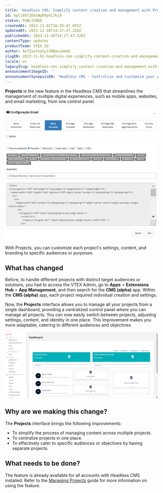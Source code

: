 ```yaml
---
title: 'Headless CMS: Simplify content creation and management with Projects'
id: 6pl14hf2E6sNgR9ykCJkj8
status: PUBLISHED
createdAt: 2023-11-01T16:39:47.055Z
updatedAt: 2023-11-16T14:17:47.228Z
publishedAt: 2023-11-16T14:17:47.228Z
contentType: updates
productTeam: VTEX IO
author: 4oTZzwYoyhy1tDBwLuemdG
slugEN: 2023-11-01-headless-cms-simplify-content-creation-and-management-with-projects
locale: en
legacySlug: headless-cms-simplify-content-creation-and-management-with-projects
announcementImageID: ''
announcementSynopsisEN: 'Headless CMS - Centralize and customize your projects in one place.'
---
```


**Projects** is the new feature in the Headless CMS that streamlines the management of multiple digital experiences, such as mobile apps, websites, and email marketing, from one control panel. 

![Projects overview](https://raw.githubusercontent.com/vtexdocs/help-center-content/refs/heads/main/_1.png)

With Projects, you can customize each project's settings, content, and branding to specific audiences or purposes.

## What has changed
Before, to handle different projects with distinct target audiences or solutions, you had to access the VTEX Admin, go to **Apps** > **Extensions Hub** > **App Management**, and then search for the **CMS (alpha)** app. Within the **CMS (alpha)** app, each project required individual creation and settings.

Now, the **Projects** interface allows you to manage all your projects from a single dashboard, providing a centralized control panel where you can manage all projects. You can now easily switch between projects, adjusting settings, content, and identity in one place. This improvement makes you more adaptable, catering to different audiences and objectives.

![Projects pages](https://raw.githubusercontent.com/vtexdocs/help-center-content/refs/heads/main/_2.gif)

## Why are we making this change?
The **Projects** interface brings the following improvements:

- To simplify the process of managing content across multiple projects.
- To centralize projects in one place.
- To effectively cater to specific audiences or objectives by having separate projects.

## What needs to be done?
The feature is already available for all accounts with Headless CMS installed. Refer to the [Managing Projects](https://help.vtex.com/en/tutorial/managing-projects--42IpDFqTVTESH8DCypJMPM) guide for more information on using the feature.

